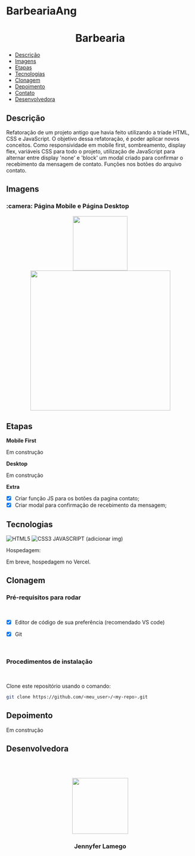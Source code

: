 # BarbeariaAng

# <h1 align = "center">Barbearia</h1>

 - [Descrição](#descrição)
 - [Imagens](#imagens)
 - [Etapas](#etapas)
 - [Tecnologias](#tecnologias)
 - [Clonagem](#clonagem)
 - [Depoimento](#depoimento)
 - [Contato](#contato)
 - [Desenvolvedora](#desenvolvedora)

## Descrição

 Refatoração de um projeto antigo que havia feito utilizando a tríade HTML, CSS e JavaScript. O objetivo dessa refatoração, é poder aplicar novos conceitos. Como responsividade em mobile first, sombreamento, display flex, variáveis CSS para todo o projeto, utilização de JavaScript para alternar entre display 'none' e 'block' um modal criado para confirmar o recebimento da mensagem de contato. Funções nos botões do arquivo contato. 


## Imagens

<h3> :camera: Página Mobile e Página Desktop</h3>

<div align="center">
<img  src = "https://user-images.githubusercontent.com/97410860/225970982-ccd4b373-8180-4f6c-9742-aa3d724cfe60.png" width = "146.6px"/>
<img  src = "https://user-images.githubusercontent.com/97410860/225967849-31e0532d-b185-499c-a6ef-205aa1de0572.png" width = "375px"/>

</div>


## Etapas

**Mobile First**
 
 Em construção

**Desktop**

Em construção

**Extra**

 - [x] Criar função JS para os botões da pagina contato;
 - [x] Criar modal para confirmação de recebimento da mensagem;
 
## Tecnologias

 ![HTML5](https://img.shields.io/badge/html5-%23E34F26.svg?style=for-the-badge&logo=html5&logoColor=white) ![CSS3](https://img.shields.io/badge/css3-%231572B6.svg?style=for-the-badge&logo=css3&logoColor=white)
 JAVASCRIPT (adicionar img)
 
Hospedagem:

Em breve, hospedagem no Vercel.


 ## Clonagem

 ### Pré-requisitos para rodar <a name="id05"></a>

<br />

- [x] Editor de código de sua preferência (recomendado VS code)
- [x] Git


<br />

### Procedimentos de instalação <a name="id06"></a>

<br />

Clone este repositório usando o comando:

```bash
git clone https://github.com/<meu_user>/<my-repo>.git
```

 
## Depoimento

Em construção
 


## Desenvolvedora

<br><br>
<div align="center">
<img  src = "https://user-images.githubusercontent.com/97410860/212765655-361def29-f259-48d1-af01-36bd93380510.jpg" width = "150px"/>
<h3>Jennyfer Lamego</h3>
</div>
